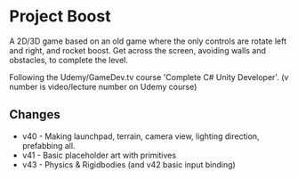 # Project Boost

A 2D/3D game based on an old game where the only controls are rotate left and right, and rocket boost. Get across the screen, avoiding walls and obstacles, to complete the level.

Following the Udemy/GameDev.tv course 'Complete C# Unity Developer'. (v number is video/lecture number on Udemy course)
## Changes
* v40 - Making launchpad, terrain, camera view, lighting direction, prefabbing all.
* v41 - Basic placeholder art with primitives
* v43 - Physics & Rigidbodies (and v42 basic input binding)